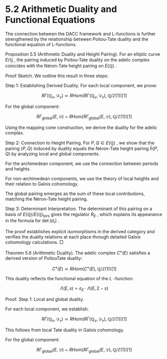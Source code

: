 # 5.2 Arithmetic Duality and Functional Equations  

The connection between the DACC framework and L-functions is further strengthened by the relationship between Poitou-Tate duality and the functional equation of L-functions.  

Proposition 5.5 (Arithmetic Duality and Height Pairing). For an elliptic curve $E / \mathbb { Q }$ , the pairing induced by Poitou-Tate duality on the adelic complex coincides with the Néron-Tate height pairing on $E ( \mathbb { Q } )$ .  

Proof Sketch. We outline this result in three steps:  

Step 1: Establishing Derived Duality. For each local component, we prove:  

$$
R \Gamma ( \mathbb { Q } _ { v } , \mathcal { D } _ { v } ) \simeq R \mathrm { H o m } ( R \Gamma ( \mathbb { Q } _ { v } , \mathcal { D } _ { v } ) , \mathbb { Q } / \mathbb { Z } ( 1 ) ) [ 1 ]
$$  

For the global component:  

$$
R \Gamma _ { \mathrm { g l o b a l } } ( E , \mathcal { D } ) \simeq R \mathrm { H o m } ( R \Gamma _ { \mathrm { g l o b a l } } ( E , \mathcal { D } ) , \mathbb { Q } / \mathbb { Z } ( 1 ) ) [ 1 ]
$$  

Using the mapping cone construction, we derive the duality for the adelic complex.  

Step 2: Connection to Height Pairing. For $P , Q \in E ( \mathbb { Q } )$ , we show that the pairing $\langle P , Q \rangle$ induced by duality equals the Néron-Tate height pairing $\hat { h } ( P , Q )$ by analyzing local and global components.  

For the archimedean component, we use the connection between periods and heights.  

For non-archimedean components, we use the theory of local heights and their relation to Galois cohomology.  

The global pairing emerges as the sum of these local contributions, matching the Néron-Tate height pairing.  

Step 3: Determinant Interpretation. The determinant of this pairing on a basis of $E ( \mathbb { Q } ) / E ( \mathbb { Q } ) _ { \mathrm { t o r s } }$ gives the regulator $R _ { E }$ , which explains its appearance in the formula for $\operatorname* { d e t } ( d _ { r } )$ .  

The proof establishes explicit isomorphisms in the derived category and verifies the duality relations at each place through detailed Galois cohomology calculations. □  

Theorem 5.6 (Arithmetic Duality). The adelic complex $C ^ { \bullet } ( E )$ satisfies a derived version of PoitouTate duality:  

$$
C ^ { \bullet } ( E ) \simeq R H o m ( C ^ { \bullet } ( E ) , \mathbb { Q } / \mathbb { Z } ( 1 ) ) [ 1 ]
$$  

This duality reflects the functional equation of the $L$ -function:  

$$
\Lambda ( E , s ) = \varepsilon _ { E } \cdot \Lambda ( E , 2 - s )
$$  

Proof. Step 1: Local and global duality.  

For each local component, we establish:  

$$
R \Gamma ( \mathbb { Q } _ { v } , \mathcal { D } _ { v } ) \simeq R \mathrm { H o m } ( R \Gamma ( \mathbb { Q } _ { v } , \mathcal { D } _ { v } ) , \mathbb { Q } / \mathbb { Z } ( 1 ) ) [ 1 ]
$$  

This follows from local Tate duality in Galois cohomology.  

For the global component:  

$$
R \Gamma _ { \mathrm { g l o b a l } } ( E , \mathcal { D } ) \simeq R \mathrm { H o m } ( R \Gamma _ { \mathrm { g l o b a l } } ( E , \mathcal { D } ) , \mathbb { Q } / \mathbb { Z } ( 1 ) ) [ 1 ]
$$  